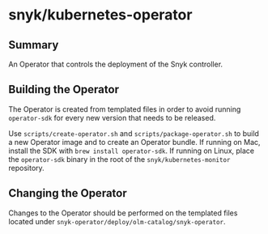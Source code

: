 # snyk/kubernetes-operator #

## Summary ##

An Operator that controls the deployment of the Snyk controller.

## Building the Operator ##

The Operator is created from templated files in order to avoid running `operator-sdk` for every new version that needs to be released.

Use `scripts/create-operator.sh` and `scripts/package-operator.sh` to build a new Operator image and to create an Operator bundle. If running on Mac, install the SDK with `brew install operator-sdk`. If running on Linux, place the `operator-sdk` binary in the root of the `snyk/kubernetes-monitor` repository.

## Changing the Operator ##

Changes to the Operator should be performed on the templated files located under `snyk-operator/deploy/olm-catalog/snyk-operator`.
